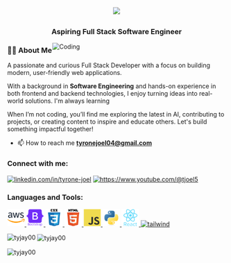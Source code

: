 <h1 align="center">
    <img src="https://readme-typing-svg.herokuapp.com/?font=Righteous&size=35&center=true&vCenter=true&width=500&height=70&duration=4000&lines=Hi+There!+👋;+I'm+Tyrone+Joel!;" />
</h1>
<h3 align="center">Aspiring Full Stack Software Engineer</h3>
<img align="right" alt="Coding" width="400" src="https://media2.giphy.com/media/v1.Y2lkPTc5MGI3NjExeGM2bTYyZ3E0a2E0ZGFkOHkzcDVpZGZzMzlocnQ2eW5rcm1oaTZhdCZlcD12MV9pbnRlcm5hbF9naWZfYnlfaWQmY3Q9Zw/odTTszSU3M3pb5I9eW/giphy.gif">

<h3>👨‍💻 About Me</h3>
<p>
  A passionate and curious Full Stack Developer with a focus on building modern, user-friendly web applications.
</p>

<p>
  With a background in <strong>Software Engineering</strong> and hands-on experience in both frontend and backend technologies, I enjoy turning ideas into real-world solutions. I'm always learning
</p>

<p>
  When I’m not coding, you’ll find me exploring the latest in AI, contributing to projects, or creating content to inspire and educate others. Let's build something impactful together!
</p>


- 📫 How to reach me **tyronejoel04@gmail.com**

<h3 align="left">Connect with me:</h3>
<p align="left">
<a href="https://linkedin.com/in/linkedin.com/in/tyrone-joel" target="blank"><img align="center" src="https://raw.githubusercontent.com/rahuldkjain/github-profile-readme-generator/master/src/images/icons/Social/linked-in-alt.svg" alt="linkedin.com/in/tyrone-joel" height="30" width="40" /></a>
<a href="https://www.youtube.com/c/https://www.youtube.com/@tjoel5" target="blank"><img align="center" src="https://raw.githubusercontent.com/rahuldkjain/github-profile-readme-generator/master/src/images/icons/Social/youtube.svg" alt="https://www.youtube.com/@tjoel5" height="30" width="40" /></a>
</p>

<h3 align="left">Languages and Tools:</h3>
<p align="left"> <a href="https://aws.amazon.com" target="_blank" rel="noreferrer"> <img src="https://raw.githubusercontent.com/devicons/devicon/master/icons/amazonwebservices/amazonwebservices-original-wordmark.svg" alt="aws" width="40" height="40"/> </a> <a href="https://getbootstrap.com" target="_blank" rel="noreferrer"> <img src="https://raw.githubusercontent.com/devicons/devicon/master/icons/bootstrap/bootstrap-plain-wordmark.svg" alt="bootstrap" width="40"  <a href="https://www.w3schools.com/css/" target="_blank" rel="noreferrer"> <img src="https://raw.githubusercontent.com/devicons/devicon/master/icons/css3/css3-original-wordmark.svg" alt="css3" width="40" height="40"/> </a>  <a href="https://www.w3.org/html/" target="_blank" rel="noreferrer"> <img src="https://raw.githubusercontent.com/devicons/devicon/master/icons/html5/html5-original-wordmark.svg" alt="html5" width="40" height="40"/> </a> <a href="https://developer.mozilla.org/en-US/docs/Web/JavaScript" target="_blank" rel="noreferrer"> <img src="https://raw.githubusercontent.com/devicons/devicon/master/icons/javascript/javascript-original.svg" alt="javascript" width="40" height="40"/> </a> <a href="https://www.python.org" target="_blank" rel="noreferrer"> <img src="https://raw.githubusercontent.com/devicons/devicon/master/icons/python/python-original.svg" alt="python" width="40" height="40"/> </a> <a href="https://reactjs.org/" target="_blank" rel="noreferrer"> <img src="https://raw.githubusercontent.com/devicons/devicon/master/icons/react/react-original-wordmark.svg" alt="react" width="40" height="40"/> </a> <a href="https://tailwindcss.com/" target="_blank" rel="noreferrer"> <img src="https://www.vectorlogo.zone/logos/tailwindcss/tailwindcss-icon.svg" alt="tailwind" width="40" height="40"/> </a> </p>

<p><img align="left" src="https://github-readme-stats.vercel.app/api/top-langs?username=tyjay00&show_icons=true&locale=en&layout=compact" alt="tyjay00" /></p>

<p>&nbsp;<img align="center" src="https://github-readme-stats.vercel.app/api?username=tyjay00&show_icons=true&locale=en" alt="tyjay00" /></p>

<p><img align="center" src="https://github-readme-streak-stats.herokuapp.com/?user=tyjay00&" alt="tyjay00" /></p>


